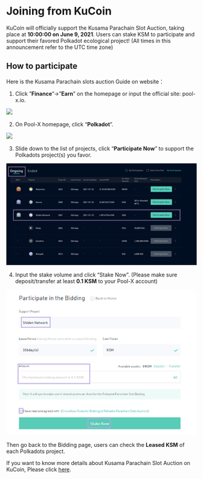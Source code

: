 # Joining from KuCoin

KuCoin will officially support the Kusama Parachain Slot Auction, taking place at **10:00:00 on June 9, 2021**. Users can stake KSM to participate and support their favored Polkadot ecological project! \(All times in this announcement refer to the UTC time zone\)

## **How to participate**

Here is the Kusama Parachain slots auction Guide on website：

1. Click ”**Finance**”→”**Earn**” on the homepage or input the official site: pool-x.io.

![](https://miro.medium.com/max/1222/1*GL1T7hkfM_8KHlTOsA0dAQ.png)

2. On Pool-X homepage, click “**Polkadot**”.

![](https://miro.medium.com/max/1224/1*qY_XNK01oHr4Z8nubsT6eg.png)

3. Slide down to the list of projects, click “**Participate Now**” to support the Polkadots project\(s\) you favor.

![](../../../.gitbook/assets/01%20%284%29.png)

 4. Input the stake volume and click “Stake Now”. \(Please make sure deposit/transfer at least **0.1 KSM** to your Pool-X account\)

![](../../../.gitbook/assets/02%20%283%29.png)

Then go back to the Bidding page, users can check the **Leased KSM** of each Polkadots project.

If you want to know more details about Kusama Parachain Slot Auction on KuCoin, Please click [here](https://www.kucoin.top/news/kucoin-will-support-the-kusama-parachain-slot-auction).

